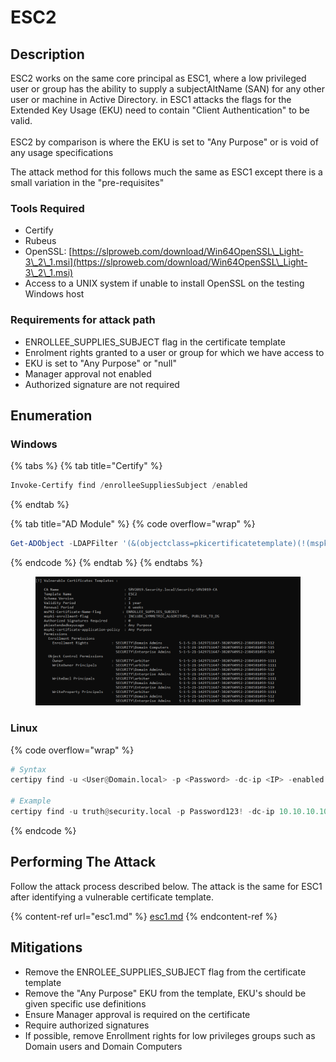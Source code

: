# ESC2

## Description

ESC2 works on the same core principal as ESC1, where a low privileged user or group has the ability to supply a subjectAltName (SAN) for any other user or machine in Active Directory. in ESC1 attacks the flags for  the Extended Key Usage (EKU) need to contain "Client Authentication" to be valid.\
\
ESC2 by comparison is where the EKU is set to "Any Purpose" or is void of any usage specifications

The attack method for this follows much the same as ESC1 except there is a small variation in the "pre-requisites"&#x20;

### Tools Required

* Certify
* Rubeus
* OpenSSL: [https://slproweb.com/download/Win64OpenSSL\_Light-3\_2\_1.msi](https://slproweb.com/download/Win64OpenSSL\_Light-3\_2\_1.msi)
* Access to a UNIX system if unable to install OpenSSL on the testing Windows host

### Requirements for attack path

* ENROLLEE\_SUPPLIES\_SUBJECT flag in the certificate template
* Enrolment rights granted to a user or group for which we have access to
* EKU is set to "Any Purpose" or "null"
* Manager approval not enabled
* Authorized signature are not required

## Enumeration

### Windows

{% tabs %}
{% tab title="Certify" %}
```powershell
Invoke-Certify find /enrolleeSuppliesSubject /enabled
```
{% endtab %}

{% tab title="AD Module" %}
{% code overflow="wrap" %}
```powershell
Get-ADObject -LDAPFilter '(&(objectclass=pkicertificatetemplate)(!(mspki-enrollment-flag:1.2.840.113556.1.4.804:=2))(|(mspki-ra-signature=0)(!(mspki-ra-signature=*)))(|(pkiextendedkeyusage=2.5.29.37.0)(!(pkiextendedkeyusage=*))))' -SearchBase 'CN=Configuration,DC=security,DC=local' | FL
```
{% endcode %}
{% endtab %}
{% endtabs %}

<figure><img src="../../../.gitbook/assets/image (3) (1) (1).png" alt=""><figcaption></figcaption></figure>

### Linux

{% code overflow="wrap" %}
```python
# Syntax
certipy find -u <User@Domain.local> -p <Password> -dc-ip <IP> -enabled -stdout

# Example
certipy find -u truth@security.local -p Password123! -dc-ip 10.10.10.100 -enabled -stdout
```
{% endcode %}

## Performing The Attack

Follow the attack process described below. The attack is the same for ESC1 after identifying a vulnerable certificate template.&#x20;

{% content-ref url="esc1.md" %}
[esc1.md](esc1.md)
{% endcontent-ref %}

## Mitigations

* Remove the ENROLEE\_SUPPLIES\_SUBJECT flag from the certificate template
* Remove the "Any Purpose" EKU from the template, EKU's should be given specific use definitions
* Ensure Manager approval is required on the certificate
* Require authorized signatures
* If possible, remove Enrollment rights for low privileges groups such as Domain users and Domain Computers
